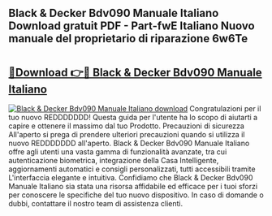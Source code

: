 ## Black & Decker Bdv090 Manuale Italiano Download gratuit PDF - Part-fwE Italiano Nuovo manuale del proprietario di riparazione 6w6Te

# <h2><a href="http://dfdnwxc.blite.top/?on=Black+%26+Decker+Bdv090+Manuale+Italiano">🔗Download 👉🔴 Black & Decker Bdv090 Manuale Italiano</a></h2>

[![Black & Decker Bdv090 Manuale Italiano download](https://i.imgur.com/lujVjoI.png)](http://dfdnwxc.blite.top/?on=Black+%26+Decker+Bdv090+Manuale+Italiano)
Congratulazioni per il tuo nuovo REDDDDDDD! Questa guida per l'utente ha lo scopo di aiutarti a capire e ottenere il massimo dal tuo Prodotto. Precauzioni di sicurezza All'aperto si prega di prendere ulteriori precauzioni quando si utilizza il nuovo REDDDDDDD all'aperto. Black & Decker Bdv090 Manuale Italiano offre agli utenti una vasta gamma di funzionalità avanzate, tra cui autenticazione biometrica, integrazione della Casa Intelligente, aggiornamenti automatici e consigli personalizzati, tutti accessibili tramite L'interfaccia elegante e intuitiva. Confidiamo che Black & Decker Bdv090 Manuale Italiano sia stata una risorsa affidabile ed efficace per i tuoi sforzi per conoscere le specifiche del tuo nuovo dispositivo. In caso di domande o dubbi, contattare il nostro team di assistenza clienti.
